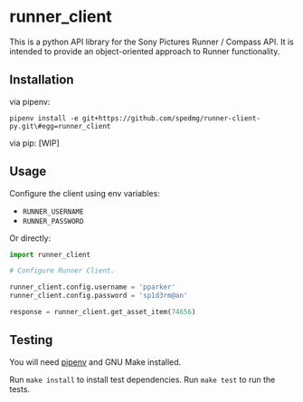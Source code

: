 runner_client
=============

This is a python API library for the Sony Pictures Runner / Compass API.  It is
intended to provide an object-oriented approach to Runner functionality.

## Installation

via pipenv:

`pipenv install -e git+https://github.com/spedmg/runner-client-py.git\#egg=runner_client`

via pip:
[WIP]

## Usage

Configure the client using env variables:

- `RUNNER_USERNAME`
- `RUNNER_PASSWORD`

Or directly:

```python
import runner_client

# Configure Runner Client.

runner_client.config.username = 'pparker'
runner_client.config.password = 'sp1d3rm@an'

response = runner_client.get_asset_item(74656)
```

## Testing

You will need [pipenv](https://pipenv.pypa.io/en/latest/) and GNU Make
installed.

Run `make install` to install test dependencies.
Run `make test` to run the tests.
